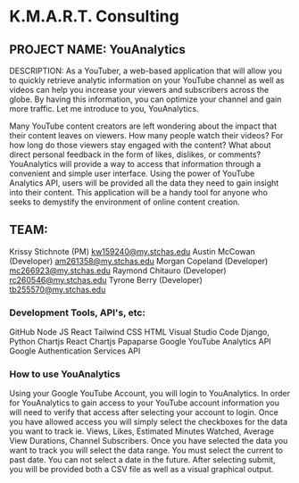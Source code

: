 # K.M.A.R.T. Consulting

## PROJECT NAME: YouAnalytics

DESCRIPTION: As a YouTuber, a web-based application that will allow you to quickly retrieve analytic information on your YouTube channel as well as videos can help you increase your viewers and subscribers across the globe. By having this information, you can optimize your channel and gain more traffic. Let me introduce to you, YouAnalytics.

Many YouTube content creators are left wondering about the impact that their content leaves on viewers. How many people watch their videos? For how long do those viewers stay engaged with the content? What about direct personal feedback in the form of likes, dislikes, or comments? YouAnalytics will provide a way to access that information through a convenient and simple user interface. Using the power of YouTube Analytics API, users will be provided all the data they need to gain insight into their content. This application will be a handy tool for anyone who seeks to demystify the environment of online content creation.   

## TEAM:
Krissy Stichnote (PM) kw159240@my.stchas.edu
Austin McCowan (Developer) am261358@my.stchas.edu
Morgan Copeland (Developer) mc266923@my.stchas.edu
Raymond Chitauro (Developer) rc260546@my.stchas.edu
Tyrone Berry (Developer) tb255570@my.stchas.edu

### Development Tools, API's, etc:
GitHub
Node JS
React
Tailwind CSS
HTML
Visual Studio Code
Django, Python
Chartjs
React Chartjs
Papaparse
Google YouTube Analytics API
Google Authentication Services API

### How to use YouAnalytics

Using your Google YouTube Account, you will login to YouAnalytics. In order for YouAnalytics to gain access to your YouTube account information you will need to verify that access after selecting your account to login. Once you have allowed access you will simply select the checkboxes for the data you want to track ie. Views, Likes, Estimated Minutes Watched, Average View Durations, Channel Subscribers. Once you have selected the data you want to track you will select the data range. You must select the current to past date. You can not select a date in the future. After selecting submit, you will be provided both a CSV file as well as a visual graphical output.
